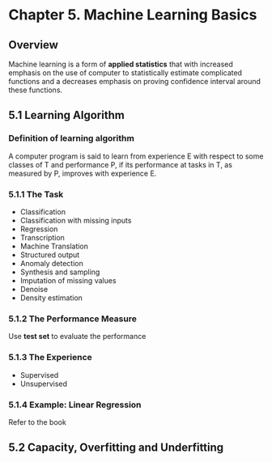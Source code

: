 # Chapter 5. Machine Learning Basics 

## Overview

Machine learning is a form of **applied statistics** that with increased emphasis on the use of computer to statistically estimate complicated functions and a decreases emphasis on proving confidence interval around these functions.



## 5.1 Learning Algorithm 

### Definition of learning algorithm 

A computer program is said to learn from experience E with respect to some classes of T and performance P, if its performance at tasks in T, as measured by P, improves with experience E.



### 5.1.1 The Task

* Classification
* Classification with missing inputs
* Regression
* Transcription
* Machine Translation 
* Structured output 
* Anomaly detection 
* Synthesis and sampling 
* Imputation of missing values 
* Denoise
* Density estimation 



### 5.1.2 The Performance Measure 

Use **test set** to evaluate the performance 



### 5.1.3 The Experience

* Supervised 
* Unsupervised 



### 5.1.4 Example: Linear Regression

Refer to the book





## 5.2 Capacity, Overfitting and Underfitting

